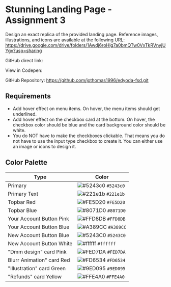 # Stunning Landing Page - Assignment 3

Design an exact replica of the provided landing page. Reference images, illustrations, and icons are available at the following URL: https://drive.google.com/drive/folders/1Awdj6roHlg7a0bmQTw0VxTkRVnyjUYgv?usp=sharing

GitHub direct link:

View in Codepen:

GitHub Repository: https://github.com/jothomas1996/edyoda-fsd.git

## Requirements

- Add hover effect on menu items. On hover, the menu items should get underlined.
- Add hover effect on the checkbox card at the bottom. On hover, the checkbox color should be blue and the card background color should be white.
- You do NOT have to make the checkboxes clickable. That means you do not have to use the input type checkbox to create it. You can either use an image or icons to design it.

## Color Palette

| Type | Color |
| --- | --- |
| Primary | ![#5243c0](https://via.placeholder.com/20/5243c0?text=+) `#5243c0` |
| Primary Text | ![#221e1b](https://via.placeholder.com/20/221e1b?text=+) `#221e1b` |
| Topbar Red | ![#FE5D20](https://via.placeholder.com/20/FE5D20?text=+) `#FE5D20` |
| Topbar Blue | ![#8071D0](https://via.placeholder.com/20/8071D0?text=+) `#8071D0` |
| Your Account Button Pink | ![#FFD8DB](https://via.placeholder.com/20/FFD8DB?text=+) `#FFD8DB` |
| Your Account Button Blue | ![#A389CC](https://via.placeholder.com/20/A389CC?text=+) `#A389CC` |
| New Account Button Blue | ![#5243C0](https://via.placeholder.com/20/5243C0?text=+) `#5243C0` |
| New Account Button White | ![#ffffff](https://via.placeholder.com/20/ffffff?text=+) `#ffffff` |
| "Dmm design" card Pink | ![#FED7DA](https://via.placeholder.com/20/FED7DA?text=+) `#FED7DA` |
| Blurr Animation" card Red | ![#FD6534](https://via.placeholder.com/20/FD6534?text=+) `#FD6534` |
| "Illustration" card Green | ![#9ED095](https://via.placeholder.com/20/9ED095?text=+) `#9ED095` |
| "Refunds" card Yellow | ![#FFE4A0](https://via.placeholder.com/20/FFE4A0?text=+) `#FFE4A0` |